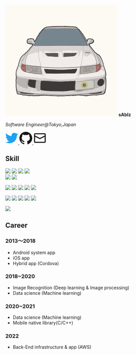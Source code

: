 ![icon](./icon.png)
**sAbIz**

*Software Engineer@Tokyo,Japan*

<div class="contacts">
  <a href="https://twitter.com/t0mu_twit" class="icon-contact">
    <svg role="img" viewBox="0 0 24 24" xmlns="http://www.w3.org/2000/svg" width="2.5rem" style="fill:#1DA1F2;"><path d="M23.953 4.57a10 10 0 01-2.825.775 4.958 4.958 0 002.163-2.723c-.951.555-2.005.959-3.127 1.184a4.92 4.92 0 00-8.384 4.482C7.69 8.095 4.067 6.13 1.64 3.162a4.822 4.822 0 00-.666 2.475c0 1.71.87 3.213 2.188 4.096a4.904 4.904 0 01-2.228-.616v.06a4.923 4.923 0 003.946 4.827 4.996 4.996 0 01-2.212.085 4.936 4.936 0 004.604 3.417 9.867 9.867 0 01-6.102 2.105c-.39 0-.779-.023-1.17-.067a13.995 13.995 0 007.557 2.209c9.053 0 13.998-7.496 13.998-13.985 0-.21 0-.42-.015-.63A9.935 9.935 0 0024 4.59z"/></svg>
  </a>
  <a href="https://github.com/sabiz" class="icon-contact">
    <svg role="img" viewBox="0 0 24 24" xmlns="http://www.w3.org/2000/svg" width="2.5rem" style="fill:#181717;"><path d="M12 .297c-6.63 0-12 5.373-12 12 0 5.303 3.438 9.8 8.205 11.385.6.113.82-.258.82-.577 0-.285-.01-1.04-.015-2.04-3.338.724-4.042-1.61-4.042-1.61C4.422 18.07 3.633 17.7 3.633 17.7c-1.087-.744.084-.729.084-.729 1.205.084 1.838 1.236 1.838 1.236 1.07 1.835 2.809 1.305 3.495.998.108-.776.417-1.305.76-1.605-2.665-.3-5.466-1.332-5.466-5.93 0-1.31.465-2.38 1.235-3.22-.135-.303-.54-1.523.105-3.176 0 0 1.005-.322 3.3 1.23.96-.267 1.98-.399 3-.405 1.02.006 2.04.138 3 .405 2.28-1.552 3.285-1.23 3.285-1.23.645 1.653.24 2.873.12 3.176.765.84 1.23 1.91 1.23 3.22 0 4.61-2.805 5.625-5.475 5.92.42.36.81 1.096.81 2.22 0 1.606-.015 2.896-.015 3.286 0 .315.21.69.825.57C20.565 22.092 24 17.592 24 12.297c0-6.627-5.373-12-12-12"/></svg>
  </a>
  <a href="mailto:bellett@sabiz.jp" class="icon-contact">
    <svg xmlns="http://www.w3.org/2000/svg" viewBox="0 0 24 24"  width="2.5rem" style="fill:currentColor;"><path fill-rule="evenodd" d="M21,7.38246601 L21,5 L3,5 L3,7.38199365 L12.0000224,11.8824548 L21,7.38246601 Z M21,9.61853399 L11.9999776,14.1185452 L3,9.61810635 L3,19 L21,19 L21,9.61853399 Z M3,3 L21,3 C22.1045695,3 23,3.8954305 23,5 L23,19 C23,20.1045695 22.1045695,21 21,21 L3,21 C1.8954305,21 1,20.1045695 1,19 L1,5 C1,3.8954305 1.8954305,3 3,3 Z"/></svg>

  </a>
</div>

## Skill
<!-- icon sample https://simpleicons.org/ -->
![](https://img.shields.io/static/v1?style=flat&logoColor=white&label=&message=⭐⭐⭐⭐⭐&color=3DDC84&logo=Android)
![](https://img.shields.io/static/v1?style=flat&logoColor=white&label=&message=⭐⭐⭐⭐☆&color=000000&logo=iOS)
![](https://img.shields.io/static/v1?style=flat&label=Front-End&message=⭐⭐⭐☆☆&color=4285F4&labelColor=4285F4)
![](https://img.shields.io/static/v1?style=flat&label=Back-End&message=⭐⭐⭐☆☆&color=FCC624&labelColor=FCC624)  
![](https://img.shields.io/static/v1?style=flat&label=&message=⭐⭐⭐☆☆&color=FF9900&labelColor=FF9900&logo=amazonaws)
![](https://img.shields.io/static/v1?style=flat&label=&message=⭐⭐⭐☆☆&color=008AD7&labelColor=008AD7&logo=microsoftazure)

![](https://img.shields.io/static/v1?style=flat&logoColor=white&label=&message=⭐⭐⭐⭐⭐&color=007396&logo=Java)
![](https://img.shields.io/static/v1?style=flat&logoColor=white&label=&message=⭐⭐⭐⭐☆&color=FA7343&logo=Swift)
![](https://img.shields.io/static/v1?style=flat&logoColor=white&label=&message=⭐⭐⭐⭐☆&color=0095D5&logo=Kotlin)
![](https://img.shields.io/static/v1?style=flat&logoColor=white&label=&message=⭐⭐⭐⭐☆&color=3776AB&logo=Python)
![](https://img.shields.io/static/v1?style=flat&logoColor=white&label=&message=⭐⭐⭐⭐☆&color=F7DF1E&logo=JavaScript)  

![](https://img.shields.io/static/v1?style=flat&logoColor=white&label=&message=⭐⭐⭐☆☆&color=E34F26&logo=HTML5)
![](https://img.shields.io/static/v1?style=flat&logoColor=white&label=&message=⭐⭐⭐☆☆&color=1572B6&logo=CSS3)
![](https://img.shields.io/static/v1?style=flat&logoColor=white&label=&message=⭐⭐⭐⭐☆&color=239120&logo=C-sharp)
![](https://img.shields.io/static/v1?style=flat&logoColor=white&label=&message=⭐⭐⭐☆☆&color=00599C&logo=C)
![](https://img.shields.io/static/v1?style=flat&logoColor=white&label=&message=⭐⭐⭐☆☆&color=4EAA25&logo=GNU-Bash)  

![](https://img.shields.io/static/v1?style=flat&logoColor=white&label=&message=💗💗💗💗💗&color=4EAA25&logo=Vim)

## Career

### 2013〜2018
- Android system app
- iOS app
- Hybrid app (Cordova)

### 2018~2020
- Image Recognition (Deep learning & Image processing)
- Data science (Machine learning)

### 2020~2021
- Data science (Machine learning)
- Mobile native library(C/C++)

### 2022
- Back-End infrastructure & app (AWS)
